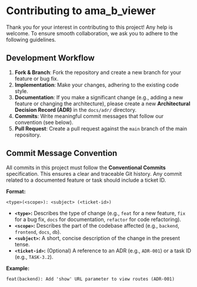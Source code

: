 # Contributing to ama_b_viewer

Thank you for your interest in contributing to this project! Any help is welcome. To ensure smooth collaboration, we ask you to adhere to the following guidelines.

## Development Workflow

1.  **Fork & Branch**: Fork the repository and create a new branch for your feature or bug fix.
2.  **Implementation**: Make your changes, adhering to the existing code style.
3.  **Documentation**: If you make a significant change (e.g., adding a new feature or changing the architecture), please create a new **Architectural Decision Record (ADR)** in the `docs/adr/` directory.
4.  **Commits**: Write meaningful commit messages that follow our convention (see below).
5.  **Pull Request**: Create a pull request against the `main` branch of the main repository.

## Commit Message Convention

All commits in this project must follow the **Conventional Commits** specification. This ensures a clear and traceable Git history. Any commit related to a documented feature or task should include a ticket ID.

**Format:**
```
<type>(<scope>): <subject> (<ticket-id>)
```

*   **`<type>`:** Describes the type of change (e.g., `feat` for a new feature, `fix` for a bug fix, `docs` for documentation, `refactor` for code refactoring).
*   **`<scope>`:** Describes the part of the codebase affected (e.g., `backend`, `frontend`, `docs`, `db`).
*   **`<subject>`:** A short, concise description of the change in the present tense.
*   **`<ticket-id>`:** (Optional) A reference to an ADR (e.g., `ADR-001`) or a task ID (e.g., `TASK-3.2`).

**Example:**
```
feat(backend): Add 'show' URL parameter to view routes (ADR-001)
```